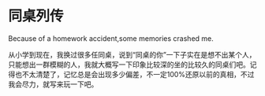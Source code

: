 同桌列传
=======

Because of a homework accident,some memories crashed me.

从小学到现在，我换过很多任同桌，说到“同桌的你”一下子实在是想不出某个人，只能想出一群模糊的人，我就大概写一下印象比较深的坐的比较久的同桌们吧。记得也不太清楚了，记忆总是会出现多少偏差，不一定100%还原以前的真相，不过我会尽力，就写来玩一下吧。
